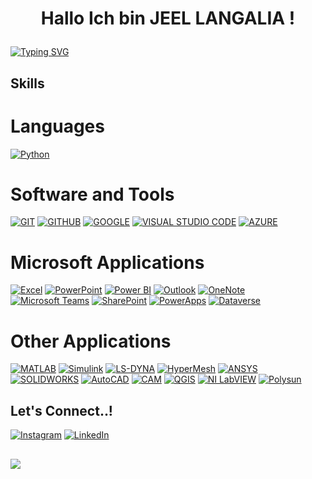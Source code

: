 # <p align="center">Hallo Ich bin JEEL LANGALIA !  
[//]: # (Hardline)
[![Typing SVG](https://readme-typing-svg.demolab.com?font=Fira+Code&pause=1000&center=true&vCenter=true&width=435&lines=Energy+%26+Data+Analysis+Enthusiast)](https://git.io/typing-svg)

## Skills

# Languages

[![Python](https://img.shields.io/badge/PYTHON-3776AB?style=for-the-badge&logo=python&logoColor=white)](https://www.python.org)

# Software and Tools

[![GIT](https://img.shields.io/badge/GIT-F05032?style=for-the-badge&logo=git&logoColor=white)](https://git-scm.com/)
[![GITHUB](https://img.shields.io/badge/GITHUB-181717?style=for-the-badge&logo=github&logoColor=white)](https://github.com/)
[![GOOGLE](https://img.shields.io/badge/GOOGLE-4285F4?style=for-the-badge&logo=google&logoColor=white)](https://www.google.com/)
[![VISUAL STUDIO CODE](https://img.shields.io/badge/VISUAL_STUDIO_CODE-007ACC?style=for-the-badge&logo=visual-studio-code&logoColor=white)](https://code.visualstudio.com/)
[![AZURE](https://img.shields.io/badge/AZURE-0078D4?style=for-the-badge&logo=microsoft-azure&logoColor=white)](https://azure.microsoft.com/)

# Microsoft Applications
[![Excel](https://img.shields.io/badge/Excel-217346?style=for-the-badge&logo=microsoft-excel&logoColor=white)](https://www.microsoft.com/en-us/microsoft-365/excel)
[![PowerPoint](https://img.shields.io/badge/PowerPoint-B7472A?style=for-the-badge&logo=microsoft-powerpoint&logoColor=white)](https://www.microsoft.com/en-us/microsoft-365/powerpoint)
[![Power BI](https://img.shields.io/badge/Power_BI-F2C811?style=for-the-badge&logo=power-bi&logoColor=white)](https://powerbi.microsoft.com/)
[![Outlook](https://img.shields.io/badge/Outlook-0078D4?style=for-the-badge&logo=microsoft-outlook&logoColor=white)](https://outlook.live.com/)
[![OneNote](https://img.shields.io/badge/OneNote-7719AA?style=for-the-badge&logo=microsoft-onenote&logoColor=white)](https://www.onenote.com/)
[![Microsoft Teams](https://img.shields.io/badge/Microsoft_Teams-6264A7?style=for-the-badge&logo=microsoft-teams&logoColor=white)](https://www.microsoft.com/microsoft-teams/group-chat-software)
[![SharePoint](https://img.shields.io/badge/SharePoint-0078D4?style=for-the-badge&logo=microsoft-sharepoint&logoColor=white)](https://www.microsoft.com/sharepoint/collaboration)
[![PowerApps](https://img.shields.io/badge/PowerApps-742774?style=for-the-badge&logo=microsoft-powerapps&logoColor=white)](https://powerapps.microsoft.com/)
[![Dataverse](https://img.shields.io/badge/Dataverse-0078D4?style=for-the-badge&logo=microsoft-dataverse&logoColor=white)](https://docs.microsoft.com/powerapps/maker/data-platform/data-platform-intro)

# Other Applications
[![MATLAB](https://img.shields.io/badge/MATLAB-0076A8?style=for-the-badge&logo=mathworks&logoColor=white)](https://www.mathworks.com/products/matlab.html)
[![Simulink](https://img.shields.io/badge/Simulink-0076A8?style=for-the-badge&logo=mathworks&logoColor=white)](https://www.mathworks.com/products/simulink.html)
[![LS-DYNA](https://img.shields.io/badge/LS--DYNA-0033A0?style=for-the-badge&logo=logo-dyna&logoColor=white)](https://www.lstc.com/products/ls-dyna)
[![HyperMesh](https://img.shields.io/badge/HyperMesh-1B2C58?style=for-the-badge&logo=altair&logoColor=white)](https://www.altair.com/hypermesh/)
[![ANSYS](https://img.shields.io/badge/ANSYS-FFBB00?style=for-the-badge&logo=ansys&logoColor=white)](https://www.ansys.com/)
[![SOLIDWORKS](https://img.shields.io/badge/SOLIDWORKS-FF7C00?style=for-the-badge&logo=solidworks&logoColor=white)](https://www.solidworks.com/)
[![AutoCAD](https://img.shields.io/badge/AutoCAD-E34234?style=for-the-badge&logo=autodesk&logoColor=white)](https://www.autodesk.com/products/autocad/overview)
[![CAM](https://img.shields.io/badge/CAM-00569E?style=for-the-badge&logo=cam&logoColor=white)](https://www.autodesk.com/solutions/cam-software)
[![QGIS](https://img.shields.io/badge/QGIS-589632?style=for-the-badge&logo=qgis&logoColor=white)](https://qgis.org/)
[![NI LabVIEW](https://img.shields.io/badge/NI_LabVIEW-1B365D?style=for-the-badge&logo=labview&logoColor=white)](https://www.ni.com/en-us/shop/labview.html)
[![Polysun](https://img.shields.io/badge/Polysun-003893?style=for-the-badge&logo=polysun&logoColor=white)](https://www.velasolaris.com/polysun/)


## Let's Connect..!

[![Instagram](https://img.shields.io/badge/Instagram-E4405F?style=for-the-badge&logo=instagram&logoColor=white)](https://www.instagram.com/jeelsoni)
[![LinkedIn](https://img.shields.io/badge/LinkedIn-0077B5?style=for-the-badge&logo=linkedin&logoColor=white)](https://www.linkedin.com/in/jeelsoni)

## 

[//]: # (Profile Icon)
[![](https://visitcount.itsvg.in/api?id=jeellangalia&label=Profile%20Views&color=1&icon=0&pretty=false)](https://visitcount.itsvg.in)

